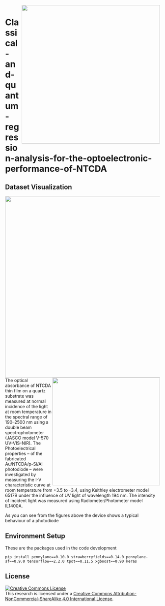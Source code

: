 <img align="right" src="https://github.com/kareem1925/Classical-and-quantum-regression-analysis-for-the-optoelectronic-performance-of-NTCDA/blob/master/fig/material.png" width=450px>   

# Classical-and-quantum-regression-analysis-for-the-optoelectronic-performance-of-NTCDA


## Dataset Visualization

<img align="left" src="https://github.com/kareem1925/Classical-and-quantum-regression-analysis-for-the-optoelectronic-performance-of-NTCDA/blob/master/fig/3d.jpg" width=590px>  
<img align="right" src="https://github.com/kareem1925/Classical-and-quantum-regression-analysis-for-the-optoelectronic-performance-of-NTCDA/blob/master/fig/semi-log.png" width=350px>  

The optical absorbance of NTCDA thin film on a quartz substrate was measured at normal incidence of the light at room temperature in the spectral range of 190–2500 nm using a double beam spectrophotometer (JASCO model V-570 UV-VIS-NIR). The Photoelectrical properties – of the fabricated Au/NTCDA/p-Si/Al photodiode – were investigated by measuring the I-V characteristic curve at room temperature from +3.5 to -3.4, using Keithley electrometer model 6517B under the influence of UV light of wavelength 194 nm. The intensity of incident light was measured using Radiometer/Photometer model IL1400A.   

As you can see from the figures above the device shows a typical behaviour of a photodiode  

     




## Environment Setup  

These are the packages used in the code development

```
pip install pennylane==0.10.0 strawberryfields==0.14.0 pennylane-sf==0.9.0 tensorflow==2.2.0 tpot==0.11.5 xgboost==0.90 keras
```


## License
<a rel="license" href="http://creativecommons.org/licenses/by-nc-sa/4.0/"><img alt="Creative Commons License" style="border-width:0" src="https://i.creativecommons.org/l/by-nc-sa/4.0/88x31.png" /></a><br /><span xmlns:dct="http://purl.org/dc/terms/" property="dct:title">This research is licensed under a <a rel="license" href="http://creativecommons.org/licenses/by-nc-sa/4.0/">Creative Commons Attribution-NonCommercial-ShareAlike 4.0 International License</a>.

